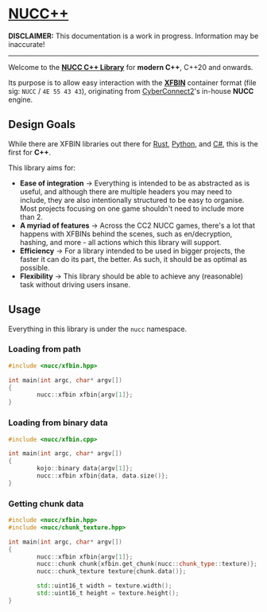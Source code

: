 # [NUCC++](https://github.com/KojoBailey/nucc-cpp-library/)
**DISCLAIMER:** This documentation is a work in progress. Information may be inaccurate!

---

Welcome to the **[NUCC C++ Library](https://github.com/KojoBailey/nucc-cpp-library/)** for **modern C++**, C++20 and onwards.

Its purpose is to allow easy interaction with the [**XFBIN**](https://jojomodding.miraheze.org/wiki/XFBIN) container format (file sig: `NUCC` / `4E 55 43 43`), originating from [CyberConnect2](https://jojomodding.miraheze.org/wiki/CyberConnect2)'s in-house **NUCC** engine. 

<!-- ## Contributing
Although I intend to work on this library myself for the most part, largely for my own learning and development as a programmer, **help and feedback** is much appreciated - granted it's constructive!

More importantly though, the best way to contribute to this project by expanding its support of the various `nuccChunkBinary` formats for the various different games that use them. I'll release more info about this as the library's basic functionality nears completion. -->

## Design Goals
While there are XFBIN libraries out there for [Rust](https://github.com/SutandoTsukai181/xfbin-lib-rs), [Python](https://github.com/SutandoTsukai181/xfbin_lib), and [C#](https://github.com/TheLeonX/XFBIN_LIB), this is the first for **C++**.

This library aims for:
- **Ease of integration** → Everything is intended to be as abstracted as is useful, and although there are multiple headers you may need to include, they are also intentionally structured to be easy to organise. Most projects focusing on one game shouldn't need to include more than 2.
- **A myriad of features** → Across the CC2 NUCC games, there's a lot that happens with XFBINs behind the scenes, such as en/decryption, hashing, and more - all actions which this library will support.
- **Efficiency** → For a library intended to be used in bigger projects, the faster it can do its part, the better. As such, it should be as optimal as possible.
- **Flexibility** → This library should be able to achieve any (reasonable) task without driving users insane.

<!-- ## Features
Below is a list of all the things this library **can already** do...
- Load XFBIN files by path and deserialise them into an `XFBIN` class.
- Access deserialised NUCC data for `nuccChunkPage` and `nuccChunkBinary`.
- Serialise XFBIN files from scratch or otherwise.

... and here is a list of things **to-be-added** in the near future:
- More chunk support, eventually adding for them all.
- CRC32 hashing, used in the CC2 games for various things.
- Encryption and decryption.
- And much more... -->

## Usage
Everything in this library is under the `nucc` namespace.

### Loading from path
```cpp
#include <nucc/xfbin.hpp>

int main(int argc, char* argv[])
{
        nucc::xfbin xfbin{argv[1]};
}
```

### Loading from binary data
```cpp
#include <nucc/xfbin.cpp>

int main(int argc, char* argv[])
{
        kojo::binary data{argv[1]};
        nucc::xfbin xfbin{data, data.size()};
}
```

### Getting chunk data
```cpp
#include <nucc/xfbin.hpp>
#include <nucc/chunk_texture.hpp>

int main(int argc, char* argv[])
{
        nucc::xfbin xfbin{argv[1]};
        nucc::chunk chunk{xfbin.get_chunk(nucc::chunk_type::texture)};
        nucc::chunk_texture texture{chunk.data()};

        std::uint16_t width = texture.width();
        std::uint16_t height = texture.height();
}
```
